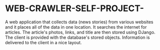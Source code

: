 # WEB-CRAWLER-SELF-PROJECT-
A web application that collects data (news stories) from various websites and it places all of the data in one location. It searches the internet for articles. The article's photos, links, and title are then stored using DJango. The client is provided with the database's stored objects. Information is delivered to the client in a nice layout.
